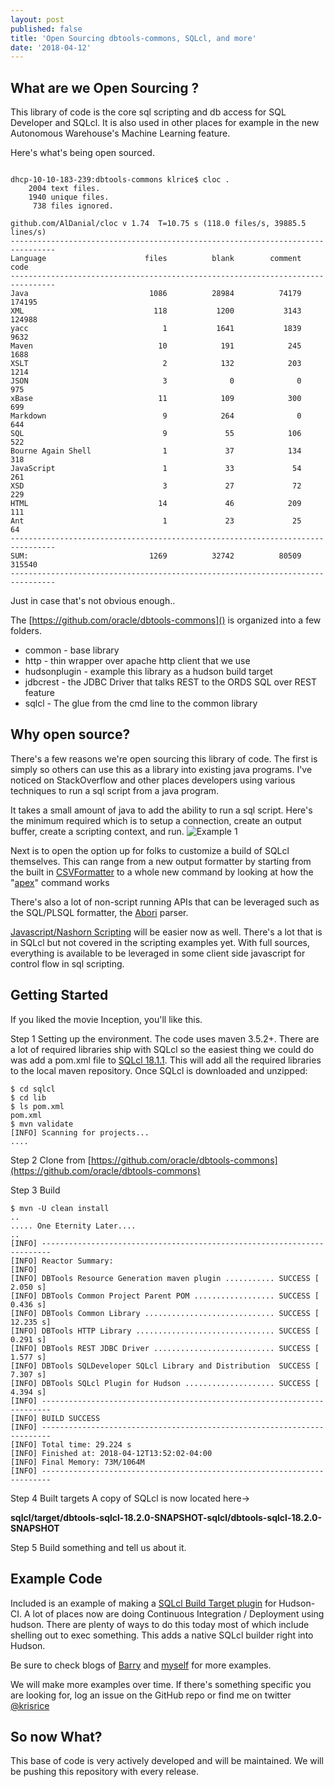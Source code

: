 ```yaml
---
layout: post
published: false
title: 'Open Sourcing dbtools-commons, SQLcl, and more'
date: '2018-04-12'
---
```

## What are we Open Sourcing ?

This library of code is the core sql scripting and db access for SQL Developer and SQLcl. It is also used in other places for example in the new Autonomous Warehouse's Machine Learning feature. 

Here's what's being open sourced.

```

dhcp-10-10-183-239:dbtools-commons klrice$ cloc .
    2004 text files.
    1940 unique files.                                          
     738 files ignored.

github.com/AlDanial/cloc v 1.74  T=10.75 s (118.0 files/s, 39885.5 lines/s)
--------------------------------------------------------------------------------
Language                      files          blank        comment           code
--------------------------------------------------------------------------------
Java                           1086          28984          74179         174195
XML                             118           1200           3143         124988
yacc                              1           1641           1839           9632
Maven                            10            191            245           1688
XSLT                              2            132            203           1214
JSON                              3              0              0            975
xBase                            11            109            300            699
Markdown                          9            264              0            644
SQL                               9             55            106            522
Bourne Again Shell                1             37            134            318
JavaScript                        1             33             54            261
XSD                               3             27             72            229
HTML                             14             46            209            111
Ant                               1             23             25             64
--------------------------------------------------------------------------------
SUM:                           1269          32742          80509         315540
--------------------------------------------------------------------------------
```


Just in case that's not obvious enough..

The [https://github.com/oracle/dbtools-commons]() is organized into a few folders.

- common - base library 
- http - thin wrapper over apache http client that we use
- hudsonplugin - example this library as a hudson build target
- jdbcrest - the JDBC Driver that talks REST to the ORDS SQL over REST feature
- sqlcl - The glue from the cmd line to the common library


## Why open source?

There's a few reasons we're open sourcing this library of code. The first is simply so others can use this as a library into existing java programs. I've noticed on StackOverflow and other places developers using various techniques to run a sql script from a java program. 

It takes a small amount of java to add the ability to run a sql script. Here's the minimum required which is to setup a connection, create an output buffer, create a scripting context, and run.
![Example 1](https://krisrice.io/img/xWarq.png)

Next is to open the option up for folks to customize a build of SQLcl themselves.  This can range from a new output formatter by starting from the built in [CSVFormatter](https://github.com/oracle/dbtools-commons/blob/master/common/src/main/java/oracle/dbtools/raptor/format/CSVFormatter.java) to a whole new command by looking at how the "[apex](https://github.com/oracle/dbtools-commons/blob/master/common/src/main/java/oracle/dbtools/raptor/newscriptrunner/apex/APEXExport.java)" command works

There's also a lot of non-script running APIs that can be leveraged such as the SQL/PLSQL formatter, the [Abori](https://vadimtropashko.wordpress.com/2017/02/11/arbori-the-missing-manuals/) parser.

[Javascript/Nashorn Scripting](https://github.com/oracle/oracle-db-tools/blob/master/sqlcl/SCRIPTING.md) will be easier now as well. There's a lot that is in SQLcl but not covered in the scripting examples yet. With full sources, everything is available to be leveraged in some client side javascript for control flow in sql scripting.

## Getting Started


If you liked the movie Inception, you'll like this.

Step 1 Setting up the environment. The code uses maven 3.5.2+. There are a lot of required libraries ship with SQLcl so the easiest thing we could do was add a pom.xml file to [SQLcl 18.1.1](http://www.oracle.com/technetwork/developer-tools/sqlcl/downloads/index.html).  This will add all the required libraries to the local maven repository. Once SQLcl is downloaded and unzipped:

```
$ cd sqlcl
$ cd lib
$ ls pom.xml
pom.xml
$ mvn validate
[INFO] Scanning for projects...
....

```

Step 2 Clone from [https://github.com/oracle/dbtools-commons](https://github.com/oracle/dbtools-commons)

Step 3 Build

```
$ mvn -U clean install
..
..... One Eternity Later....
..
[INFO] ------------------------------------------------------------------------
[INFO] Reactor Summary:
[INFO] 
[INFO] DBTools Resource Generation maven plugin ........... SUCCESS [  2.050 s]
[INFO] DBTools Common Project Parent POM .................. SUCCESS [  0.436 s]
[INFO] DBTools Common Library ............................. SUCCESS [ 12.235 s]
[INFO] DBTools HTTP Library ............................... SUCCESS [  0.291 s]
[INFO] DBTools REST JDBC Driver ........................... SUCCESS [  1.577 s]
[INFO] DBTools SQLDeveloper SQLcl Library and Distribution  SUCCESS [  7.307 s]
[INFO] DBTools SQLcl Plugin for Hudson .................... SUCCESS [  4.394 s]
[INFO] ------------------------------------------------------------------------
[INFO] BUILD SUCCESS
[INFO] ------------------------------------------------------------------------
[INFO] Total time: 29.224 s
[INFO] Finished at: 2018-04-12T13:52:02-04:00
[INFO] Final Memory: 73M/1064M
[INFO] ------------------------------------------------------------------------
```

Step 4 Built targets
A copy of SQLcl is now located here->

**sqlcl/target/dbtools-sqlcl-18.2.0-SNAPSHOT-sqlcl/dbtools-sqlcl-18.2.0-SNAPSHOT**

Step 5 Build something and tell us about it.

## Example Code

Included is an example of making a [SQLcl Build Target plugin](https://github.com/oracle/dbtools-commons/tree/master/hudsonplugin) for Hudson-CI. A lot of places now are doing Continuous Integration / Deployment using hudson. There are plenty of ways to do this today most of which include shelling out to exec something. This adds a native SQLcl builder right into Hudson.

Be sure to check blogs of [Barry](http://barrymcgillin.blogspot.com/) and [myself](http://krisrice.io/) for more examples.

We will make more examples over time. If there's something specific you are looking for, log an issue on the GitHub repo or find me on twitter [@krisrice](https://twitter.com/krisrice)


## So now What?

This base of code is very actively developed and will be maintained. We will be pushing this repository with every release.